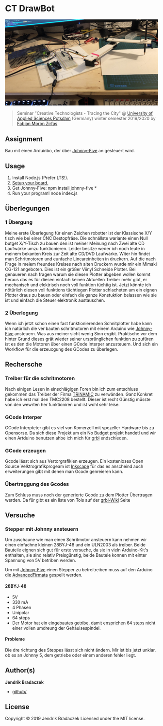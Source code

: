 # CT DrawBot 

![Alternativer Text](pix/IMG_1128.jpg)

>Seminar "Creative Technologists - Tracing the City" @ [University of Applied Sciences Potsdam](https://github.com/FH-Potsdam/) (Germany) winter semester 2019/2020 by [Fabian Morón Zirfas](https://fabianmoronzirfas.me)

## Assignment

Bau mit einen Arduinbo, der über [Johnny-Five](http://johnny-five.io/) an gesteuert wird.

## Usage

1. Install Node.js (Prefer LTS!).
2. [Setup your board.](http://johnny-five.io/platform-support/)
3. Get Johnny-Five: npm install johnny-five *
4. Run your program! node index.js

## Überlegungen

### 1 Übergung

Meine erste Überlegung für einen Zeichen robotter ist der Klassische X/Y tisch wie bei einer CNC Destopfräse. Die schnällste wariante einen Null butget X/Y-Tisch zu bauen den ist meiner Meinung nach Zwei alte CD Laufwärke umzu funktionieren. Leider besitze weder ich noch leute in meinem bekanten Kreis zur Zeit alte CD/DVD Laufwärke.
Witer hin findet man Schritmotoren und eunfache Lineareinheiten in druckern. Auf die nach Frage in meiem freundes Kreises nach alten Druckern wurde mir ein Mimaki CG-121 angeboten.
Dies ist ein größer Viinyl Schneide Plotter. Bei genaueren nach fragen warum sie diesen Plotter abgeben wollen kommt heraus das es für diesen einfach keinen Aktuellen Treiber mehr gibt, er mechanisch und elektrisch noch voll funktion tüchtig ist.
Jetzt könnte ich nötürlich diesen voll funktions tüchtiegen Plotter schlacheten um ein eignen Plotter draus zu bauen oder einfach die ganze Konstuktion belassen wie sie ist und einfach die Steuer elektronik austauschen.

### 2 Überlegung

Wenn ich jetzt schon einen fast funktionierenden Schnitplotter habe kann ich natürlich die ver bauten schritmotoren mit einem Arduino wie [Johnny-Five](http://johnny-five.io/) ansteuern. Was aus meiner sicht wenig Sinn ergibt. Praktische vor dem hinter Grund dieses grät wieder seiner ursprünglichen funktion zu zufüren ist es den die Motoren über einen GCode Interper anzusteuern.
Und sich ein Workflow für die erzeucgung des GCodes zu überlegen.

## Rechersche

### Treiber für die schritmotoren

Nach einigen Lesen in einschlägigen Foren bin ich zum entschluss gekommen das Treiber der Firma
[TRINAMIC](https://www.trinamic.com/products/drives/) zu verwänden. Ganz Konkret habe ich erst mal den TMC2208 bestellt. Dieser ist recht Günstig müsste von den wewrten her funktioniren und ist wohl sehr leise.

### GCode Interper

GCode Interpteter gibt es viel von Komerzell mit spezeller Hardware bis zu Opensorse.
Da sich diese Projekt um ein No Budget projekt handetl und wir einen Artduino benutzen ahbe ich mich für [grbl](https://github.com/grbl/grbl) endschieden.

### GCode erzeugen
Gcode lässt sich aus Vertorgrafiklen erzeugen. Ein kostenloses Open Source Velktrografikprogeam ist [Inkscape](https://inkscape.org/) für das es anscheind auch erweiterungen gibt mit denen man Gcode genreieren kann.

### Übertraggung des Gcodes

Zum Schluss muss noch der generierte Gcode zu dem Plotter Übertragen werden. Da für gibt es ein liste von Tols auf der [grbl-Wiki](https://github.com/grbl/grbl/wiki/Using-Grbl) Seite

## Versuche

### Stepper mit Johnny ansteuern

Um zuschaune wie man einen Schritmotor ansteuern kann nehmen wir einen einfachne kleinen 28BYJ-48 und ein ULN2003 als treiber. Beide Bauteile eignen sich gut für erste versuche, da sie in vieln Arduino-Kit's enthalten, sie sind relativ Preisgünstig, beide Bautele konnen mit einter Spannung von 5V betriben werden.

Um mit [Johnny-Five](http://johnny-five.io/) einen Stepper zu betreitreiben muss auf den Arduino die [AdvancedFirmata](https://github.com/soundanalogous/AdvancedFirmata) gespeilt werden.

#### 28BYJ-48

- 5V
- 330 mA
- 4 Phasen
- Unipolar
- 64 steps
- Der Motor hat ein eingebautes getribe, damit ensprichen 64 steps nicht einer vollen umdreung der Gehäuisespindel.

#### Probleme

Die dre richtung des Steppes lässt sich nicht ändern. Mir ist bis jetzt unklar, ob es an Johnny 5, dem getriebe oder einem anderen fehler liegt.

## Author(s)

**Jendrik Bradaczek**

- [github/](https://github.com/dISCOeRG0sUM)

## License

Copyright © 2019 Jendrik Bradaczek
Licensed under the MIT license.
